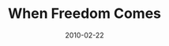 ---
layout: music 
title: "When Freedom Comes"
date: 2010-02-22 
description: "Music from the FREE Journey"
sc-permalink-url: "http://soundcloud.com/crdschurch/when-freedom-comes"
audio: "http://s3.amazonaws.com/crossroads-media/music/audio/07%20When%20Freedom%20Comes.mp3"
audio-duration: "03:57"
src: "http://s3.amazonaws.com/crossroads-media/images/DefaultVideoImage.jpg"
---
